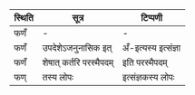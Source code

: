 | स्थिति | सूत्र | टिप्पणी |
| ----- | ------- | ------ |
| फणँ | - | - |
| फणँ | उपदेशेऽजनुनासिक इत् | अँ-इत्यस्य इत्संज्ञा |
| फणँ | शेषात् कर्तरि परस्मैपदम् | इति परस्मैपदम् |
| फण् | तस्य लोपः | इत्संज्ञकस्य लोपः |
